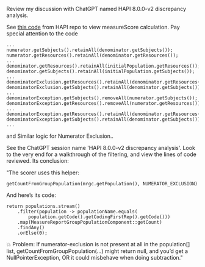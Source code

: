 Review my discussion with ChatGPT named HAPI 8.0.0-v2 discrepancy analysis. 

See [this code](https://raw.githubusercontent.com/cqframework/clinical-reasoning/refs/heads/master/cqf-fhir-cr/src/main/java/org/opencds/cqf/fhir/cr/measure/common/MeasureEvaluator.java) from HAPI repo to view measureScore calculation. Pay special attention to the code 
```
...
numerator.getSubjects().retainAll(denominator.getSubjects());
numerator.getResources().retainAll(denominator.getResources());
...
denominator.getResources().retainAll(initialPopulation.getResources());
denominator.getSubjects().retainAll(initialPopulation.getSubjects());
...
denominatorExclusion.getResources().retainAll(denominator.getResources());
denominatorExclusion.getSubjects().retainAll(denominator.getSubjects());
...
denominatorException.getSubjects().removeAll(numerator.getSubjects());
denominatorException.getResources().removeAll(numerator.getResources());
...
denominatorException.getResources().retainAll(denominator.getResources());
denominatorException.getSubjects().retainAll(denominator.getSubjects());
...
```
and Similar logic for Numerator Exclusion.. 

See the ChatGPT session name 'HAPI 8.0.0-v2 discrepancy analysis'. Look to the very end for a walkthrough of the filtering, and view the lines of code reviewed. Its conclusion:

"The scorer uses this helper:
```
getCountFromGroupPopulation(mrgc.getPopulation(), NUMERATOR_EXCLUSION)
```
And here’s its code:
```
return populations.stream()
    .filter(population -> populationName.equals(
        population.getCode().getCodingFirstRep().getCode()))
    .map(MeasureReportGroupPopulationComponent::getCount)
    .findAny()
    .orElse(0);
```
💥 Problem: If numerator-exclusion is not present at all in the population[] list, getCountFromGroupPopulation(...) might return null, and you’d get a NullPointerException, OR it could misbehave when doing subtraction."
